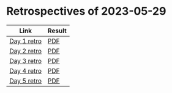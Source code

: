 # Retrospectives of 2023-05-29

Link                                                                               | Result
-----------------------------------------------------------------------------------|---------------------
[Day 1 retro](https://miro.com/app/board/uXjVMGFbuDc=/?share_link_id=331302708095) |[PDF](retro-day1.pdf)
[Day 2 retro](https://miro.com/app/board/uXjVMGFbuPc=/?share_link_id=378898143874) |[PDF](retro-day2.pdf)
[Day 3 retro](https://miro.com/app/board/uXjVMGFbuLA=/?share_link_id=773461339385) |[PDF](retro-day3.pdf)
[Day 4 retro](https://miro.com/app/board/uXjVMGFbuUY=/?share_link_id=502732078544) |[PDF](retro-day4.pdf)
[Day 5 retro](https://miro.com/app/board/uXjVMGFbuW8=/?share_link_id=125486410202) |[PDF](retro-day5.pdf)
